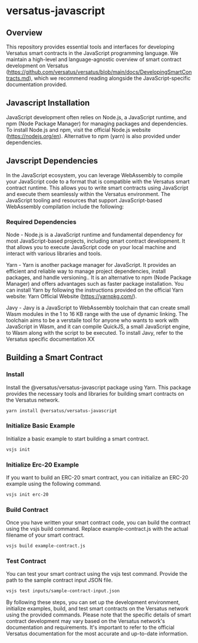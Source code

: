 # versatus-javascript
## Overview
This repository provides essential tools and interfaces for developing Versatus smart contracts in the JavaScript programming language. We maintain a high-level and language-agnostic overview of smart contract development on Versatus (https://github.com/versatus/versatus/blob/main/docs/DevelopingSmartContracts.md), which we recommend reading alongside the JavaScript-specific documentation provided.

## Javascript Installation
JavaScript development often relies on Node.js, a JavaScript runtime, and npm (Node Package Manager) for managing packages and dependencies. To install Node.js and npm, visit the official Node.js website (https://nodejs.org/en). Alternative to npm (yarn) is also provided under dependencies.

## Javscript Dependencies
In the JavaScript ecosystem, you can leverage WebAssembly to compile your JavaScript code to a format that is compatible with the Versatus smart contract runtime. This allows you to write smart contracts using JavaScript and execute them seamlessly within the Versatus environment. The JavaScript tooling and resources that support JavaScript-based WebAssembly compilation include the following:

### Required Dependencies 
Node -
Node.js is a JavaScript runtime and fundamental dependency for most JavaScript-based projects, including smart contract development. It that allows you to execute  JavaScript code on your local machine and interact with various libraries and tools.

Yarn - 
Yarn is another package manager for JavaScript. It provides an efficient and reliable way to manage project dependencies, install packages, and handle versioning.. It is an alternative to npm (Node Package Manager) and offers advantages such as faster package installation. You can install Yarn by following the instructions provided on the official Yarn website: Yarn Official Website (https://yarnpkg.com/).

Javy - 
Javy is a JavaScript to WebAssembly toolchain that can create small Wasm modules in the 1 to 16 KB range with the use of dynamic linking. The toolchain aims to be a verstaile tool for anyone who wants to work with JavaScript in Wasm, and it can compile QuickJS, a small JavaScript engine, to Wasm along with the script to be executed. To install Javy, refer to the Versatus specific documentation XX

## Building a Smart Contract

### Install
Install the @versatus/versatus-javascript package using Yarn. This package provides the necessary tools and libraries for building smart contracts on the Versatus network.
```bash
yarn install @versatus/versatus-javascript
```

### Initialize Basic Example
Initialize a basic example to start building a smart contract.
```bash
vsjs init
```

### Initialize Erc-20 Example
If you want to build an ERC-20 smart contract, you can initialize an ERC-20 example using the following command.
```bash
vsjs init erc-20
```

### Build Contract
Once you have written your smart contract code, you can build the contract using the vsjs build command. Replace example-contract.js with the actual filename of your smart contract.
```bash
vsjs build example-contract.js
```

### Test Contract
You can test your smart contract using the vsjs test command. Provide the path to the sample contract input JSON file.
```bash
vsjs test inputs/sample-contract-input.json
```
By following these steps, you can set up the development environment, initialize examples, build, and test smart contracts on the Versatus network using the provided commands.
Please note that the specific details of smart contract development may vary based on the Versatus network's documentation and requirements. It's important to refer to the official Versatus documentation for the most accurate and up-to-date information.
